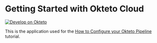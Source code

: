 # Getting Started with Okteto Cloud

[![Develop on Okteto](https://okteto.com/develop-okteto.svg)](https://cloud.okteto.com/deploy?repository=https://github.com/sirdapa/pipeline-getting-started)

This is the application used for the [How to Configure your Okteto Pipeline](https://okteto.com/docs/tutorials/getting-started-with-pipelines) tutorial.
